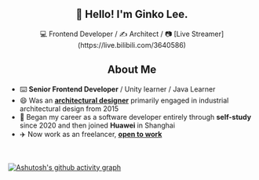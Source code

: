 <h2 align="center">👋 Hello! I'm Ginko Lee.</h2>





<!--
<p align="center">
  <a href="https://github.com/MartinHeinz/MartinHeinz">
    <img align="center" src="https://github-readme-stats.vercel.app/api/top-langs/?username=GinkoTyping&langs_count=3" />
  </a>
</p>

**GinkoTyping/GinkoTyping** is a ✨ _special_ ✨ repository because its `README.md` (this file) appears on your GitHub profile.

Here are some ideas to get you started:

- 🔭 I’m currently working on ...
- 🌱 I’m currently learning ...
- 👯 I’m looking to collaborate on ...
- 🤔 I’m looking for help with ...
- 💬 Ask me about ...
- 📫 How to reach me: ...
- 😄 Pronouns: ...
- ⚡ Fun fact: ...
[![Anurag's GitHub stats](https://github-readme-stats.vercel.app/api?username=GinkoTyping)](https://github.com/anuraghazra/github-readme-stats)
![visitors](https://visitor-badge.glitch.me/badge?page_id=GinkoTyping.visitor-badge)
-->
<p align="center">💻 Frontend Developer / ✍️ Architect / 📷 [Live Streamer](https://live.bilibili.com/3640586)</p> 

<h2 align="center">About Me</h2>

- ⌨️ **Senior Frontend Developer** / Unity learner / Java Learner
- 😄 Was an [**architectural designer**](https://github.com/GinkoTyping/architecture/blob/main/readme.md) primarily engaged in industrial architectural design from 2015
- 🏃 Began my career as a software developer entirely through **self-study** since 2020 and then joined **Huawei** in Shanghai
- ✈️ Now work as an freelancer, [**open to work**](https://www.upwork.com/freelancers/~01758e5baf6b633c80)
<br>

[![Ashutosh's github activity graph](https://github-readme-activity-graph.vercel.app/graph?username=GinkoTyping&custom_title=One%20line%20a%20day%20keeps%20the%20poverty%20away&theme=github)](https://github.com/ashutosh00710/github-readme-activity-graph)
